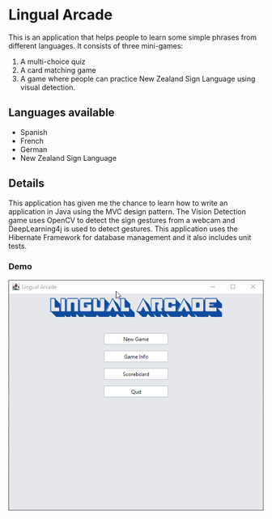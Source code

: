 # Lingual Arcade

This is an application that helps people to learn some simple phrases from different languages. It consists of three mini-games:
1.  A multi-choice quiz
2.  A card matching game
3.  A game where people can practice New Zealand Sign Language using visual detection.

## Languages available
- Spanish
- French
- German
- New Zealand Sign Language

## Details
This application has given me the chance to learn how to write an application in Java using the MVC design pattern. The Vision Detection game uses OpenCV to detect the sign gestures from a webcam and DeepLearning4j is used to detect gestures. This application uses the Hibernate Framework for database management and it also includes unit tests.

### Demo

![link to demo video](https://github.com/myiwt/lingual-arcade/blob/main/GUI%20Demo.gif)
